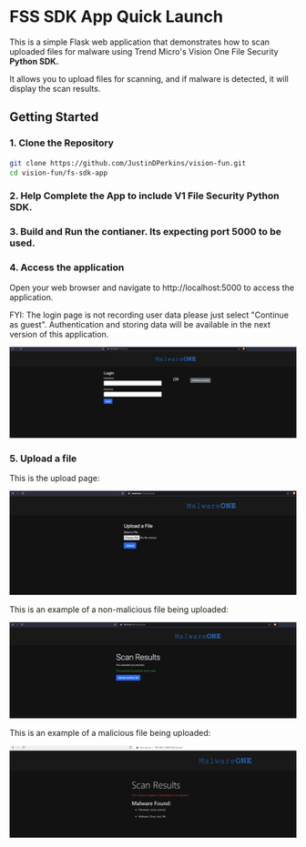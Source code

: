 # FSS SDK App Quick Launch

This is a simple Flask web application that demonstrates how to scan uploaded files for malware using Trend Micro's Vision One File Security **Python SDK.** 

It allows you to upload files for scanning, and if malware is detected, it will display the scan results.


## Getting Started

### 1. Clone the Repository

```bash
git clone https://github.com/JustinDPerkins/vision-fun.git
cd vision-fun/fs-sdk-app
```

### 2. Help Complete the App to include V1 File Security Python SDK.

### 3. Build and Run the contianer. Its expecting port 5000 to be used.

### 4. Access the application

Open your web browser and navigate to http://localhost:5000 to access the application.

FYI: The login page is not recording user data please just select "Continue as guest". Authentication and storing data will be available in the next version of this application.

![Alt text](images/malewareoneUI.png)

### 5. Upload a file

This is the upload page:

![Alt text](images/upload_page.png)

This is an example of a non-malicious file being uploaded: 

![Alt text](images/non_malicious_file.png)

This is an example of a malicious file being uploaded: 

![Alt text](images/malicious_file.png)